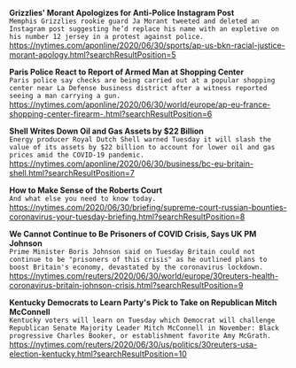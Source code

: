 **Grizzlies' Morant Apologizes for Anti-Police Instagram Post**\
`Memphis Grizzlies rookie guard Ja Morant tweeted and deleted an Instagram post suggesting he’d replace his name with an expletive on his number 12 jersey in a protest against police. `\
https://nytimes.com/aponline/2020/06/30/sports/ap-us-bkn-racial-justice-morant-apology.html?searchResultPosition=5

**Paris Police React to Report of Armed Man at Shopping Center**\
`Paris police say checks are being carried out at a popular shopping center near La Defense business district after a witness reported seeing a man carrying a gun.`\
https://nytimes.com/aponline/2020/06/30/world/europe/ap-eu-france-shopping-center-firearm-.html?searchResultPosition=6

**Shell Writes Down Oil and Gas Assets by $22 Billion**\
`Energy producer Royal Dutch Shell warned Tuesday it will slash the value of its assets by $22 billion to account for lower oil and gas prices amid the COVID-19 pandemic.`\
https://nytimes.com/aponline/2020/06/30/business/bc-eu-britain-shell.html?searchResultPosition=7

**How to Make Sense of the Roberts Court**\
`And what else you need to know today.`\
https://nytimes.com/2020/06/30/briefing/supreme-court-russian-bounties-coronavirus-your-tuesday-briefing.html?searchResultPosition=8

**We Cannot Continue to Be Prisoners of COVID Crisis, Says UK PM Johnson**\
`Prime Minister Boris Johnson said on Tuesday Britain could not continue to be "prisoners of this crisis" as he outlined plans to boost Britain's economy, devastated by the coronavirus lockdown.`\
https://nytimes.com/reuters/2020/06/30/world/europe/30reuters-health-coronavirus-britain-johnson-crisis.html?searchResultPosition=9

**Kentucky Democrats to Learn Party's Pick to Take on Republican Mitch McConnell**\
`Kentucky voters will learn on Tuesday which Democrat will challenge Republican Senate Majority Leader Mitch McConnell in November: Black progressive Charles Booker, or establishment favorite Amy McGrath.`\
https://nytimes.com/reuters/2020/06/30/us/politics/30reuters-usa-election-kentucky.html?searchResultPosition=10

